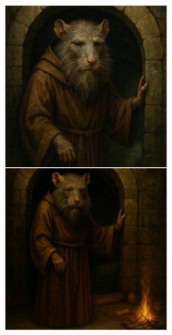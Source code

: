 ![apple core.png](../../../../Resources/Character%20Images/Varrokk/apple%20core.png)
![apple core 2.png](../../../../Resources/Character%20Images/Varrokk/apple%20core%202.png)